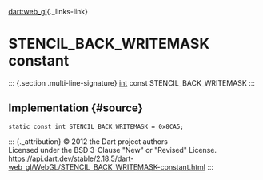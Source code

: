 [dart:web\_gl](../../dart-web_gl/dart-web_gl-library){._links-link}

STENCIL\_BACK\_WRITEMASK constant
=================================

::: {.section .multi-line-signature}
[int](../../dart-core/int-class) const STENCIL\_BACK\_WRITEMASK
:::

Implementation {#source}
--------------

``` {.language-dart data-language="dart"}
static const int STENCIL_BACK_WRITEMASK = 0x8CA5;
```

::: {._attribution}
© 2012 the Dart project authors\
Licensed under the BSD 3-Clause \"New\" or \"Revised\" License.\
<https://api.dart.dev/stable/2.18.5/dart-web_gl/WebGL/STENCIL_BACK_WRITEMASK-constant.html>
:::

